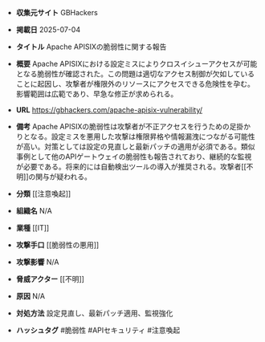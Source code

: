 - **収集元サイト**
GBHackers

- **掲載日**
2025-07-04

- **タイトル**
Apache APISIXの脆弱性に関する報告

- **概要**
Apache APISIXにおける設定ミスによりクロスイシューアクセスが可能となる脆弱性が確認された。この問題は適切なアクセス制御が欠如していることに起因し、攻撃者が権限外のリソースにアクセスできる危険性を孕む。影響範囲は広範であり、早急な修正が求められる。

- **URL**
https://gbhackers.com/apache-apisix-vulnerability/

- **備考**
Apache APISIXの脆弱性は攻撃者が不正アクセスを行うための足掛かりとなる。設定ミスを悪用した攻撃は権限昇格や情報漏洩につながる可能性が高い。対策としては設定の見直しと最新パッチの適用が必須である。類似事例として他のAPIゲートウェイの脆弱性も報告されており、継続的な監視が必要である。将来的には自動検出ツールの導入が推奨される。攻撃者[[不明]]の関与が疑われる。

- **分類**
[[注意喚起]]

- **組織名**
N/A

- **業種**
[[IT]]

- **攻撃手口**
[[脆弱性の悪用]]

- **攻撃影響**
N/A

- **脅威アクター**
[[不明]]

- **原因**
N/A

- **対処方法**
設定見直し、最新パッチ適用、監視強化

- **ハッシュタグ**
#脆弱性 #APIセキュリティ #注意喚起
